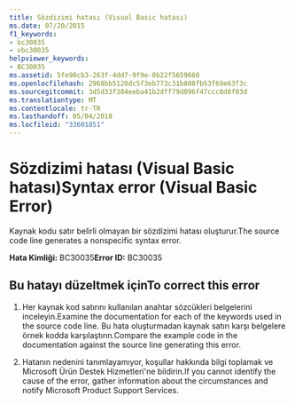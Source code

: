 ```yaml
---
title: Sözdizimi hatası (Visual Basic hatası)
ms.date: 07/20/2015
f1_keywords:
- bc30035
- vbc30035
helpviewer_keywords:
- BC30035
ms.assetid: 5fe98cb3-263f-4dd7-9f9e-0b22f5659660
ms.openlocfilehash: 2968bb5120dc5f3eb773c31b808fb53f69e63f3c
ms.sourcegitcommit: 3d5d33f384eeba41b2dff79d096f47ccc8d8f03d
ms.translationtype: MT
ms.contentlocale: tr-TR
ms.lasthandoff: 05/04/2018
ms.locfileid: "33601851"
---
```

# <a name="syntax-error-visual-basic-error"></a><span data-ttu-id="a2f92-102">Sözdizimi hatası (Visual Basic hatası)</span><span class="sxs-lookup"><span data-stu-id="a2f92-102">Syntax error (Visual Basic Error)</span></span>
<span data-ttu-id="a2f92-103">Kaynak kodu satır belirli olmayan bir sözdizimi hatası oluşturur.</span><span class="sxs-lookup"><span data-stu-id="a2f92-103">The source code line generates a nonspecific syntax error.</span></span>  
  
 <span data-ttu-id="a2f92-104">**Hata Kimliği:** BC30035</span><span class="sxs-lookup"><span data-stu-id="a2f92-104">**Error ID:** BC30035</span></span>  
  
## <a name="to-correct-this-error"></a><span data-ttu-id="a2f92-105">Bu hatayı düzeltmek için</span><span class="sxs-lookup"><span data-stu-id="a2f92-105">To correct this error</span></span>  
  
1.  <span data-ttu-id="a2f92-106">Her kaynak kod satırını kullanılan anahtar sözcükleri belgelerini inceleyin.</span><span class="sxs-lookup"><span data-stu-id="a2f92-106">Examine the documentation for each of the keywords used in the source code line.</span></span> <span data-ttu-id="a2f92-107">Bu hata oluşturmadan kaynak satırı karşı belgelere örnek kodda karşılaştırın.</span><span class="sxs-lookup"><span data-stu-id="a2f92-107">Compare the example code in the documentation against the source line generating this error.</span></span>  
  
2.  <span data-ttu-id="a2f92-108">Hatanın nedenini tanımlayamıyor, koşullar hakkında bilgi toplamak ve Microsoft Ürün Destek Hizmetleri'ne bildirin.</span><span class="sxs-lookup"><span data-stu-id="a2f92-108">If you cannot identify the cause of the error, gather information about the circumstances and notify Microsoft Product Support Services.</span></span>  
  

